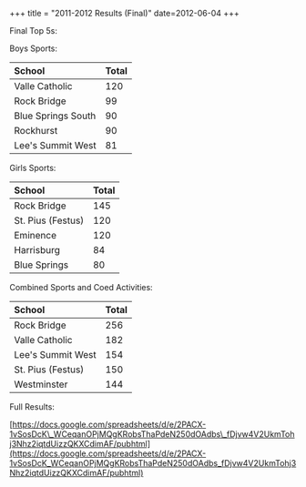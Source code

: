 +++
title = "2011-2012 Results (Final)"
date=2012-06-04
+++

Final Top 5s:

Boys Sports:

|School|Total|
|:-|:-|
|Valle Catholic|120|
|Rock Bridge|99|
|Blue Springs South|90|
|Rockhurst|90|
|Lee's Summit West|81|

Girls Sports:

|School|Total|
|:-|:-|
|Rock Bridge|145|
|St. Pius (Festus)|120|
|Eminence|120|
|Harrisburg|84|
|Blue Springs|80|

Combined Sports and Coed Activities:

|School|Total|
|:-|:-|
|Rock Bridge|256|
|Valle Catholic|182|
|Lee's Summit West|154|
|St. Pius (Festus)|150|
|Westminster|144|

Full Results:

[https://docs.google.com/spreadsheets/d/e/2PACX-1vSosDcK\_WCeqanOPjMQgKRobsThaPdeN250dOAdbs\_fDjvw4V2UkmTohj3Nhz2iqtdUizzQKXCdimAF/pubhtml](https://docs.google.com/spreadsheets/d/e/2PACX-1vSosDcK_WCeqanOPjMQgKRobsThaPdeN250dOAdbs_fDjvw4V2UkmTohj3Nhz2iqtdUizzQKXCdimAF/pubhtml)